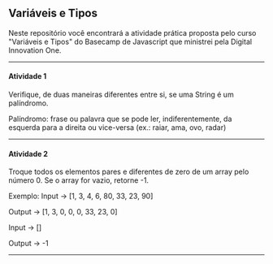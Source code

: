 ## Variáveis e Tipos

Neste repositório você encontrará a atividade prática proposta pelo curso "Variáveis e Tipos" do Basecamp de Javascript que ministrei pela Digital Innovation One.

---

#### Atividade 1

Verifique, de duas maneiras diferentes entre si, se uma String é um palíndromo.

Palíndromo: frase ou palavra que se pode ler, indiferentemente, da esquerda para a direita ou vice-versa (ex.: raiar, ama, ovo, radar)

---

#### Atividade 2

Troque todos os elementos pares e diferentes de zero de um array pelo número 0. Se o array for vazio, retorne -1.

Exemplo: Input -> [1, 3, 4, 6, 80, 33, 23, 90]

Output -> [1, 3, 0, 0, 0, 33, 23, 0]

Input -> []

Output -> -1

---

